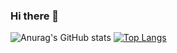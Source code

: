 ### Hi there 👋

![Anurag's GitHub stats](https://github-readme-stats.vercel.app/api?username=jsw3285&show_icons=true&theme=radical)
[![Top Langs](https://github-readme-stats.vercel.app/api/top-langs/?username=jsw3285&layout=compact)](https://github.com/anuraghazra/github-readme-stats)

<!--
**jsw3285/jsw3285** is a ✨ _special_ ✨ repository because its `README.md` (this file) appears on your GitHub profile.

Here are some ideas to get you started:
-->

<!--
- 🔭 I’m currently working on Hanyang University ERICA.
- 🌱 I’m currently learning Computer Science.
- 👯 I’m looking to collaborate on ...
- 🤔 I’m looking for help with ...
- 💬 Ask me about ...
- 📫 How to reach me: ...
- 😄 Pronouns: ...
- ⚡ Fun fact: ...
-->